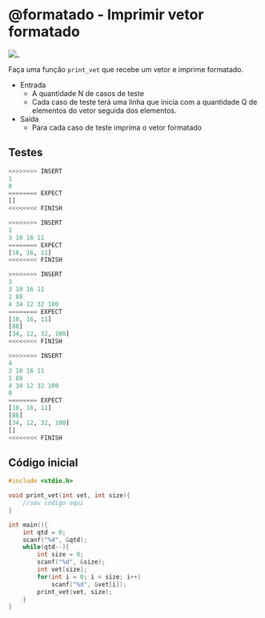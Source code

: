 # @formatado - Imprimir vetor formatado

![_](cover.jpg)

Faça uma função `print_vet` que recebe um vetor e imprime formatado.

- Entrada
  - A quantidade N de casos de teste
  - Cada caso de teste terá uma linha que inicia com a quantidade Q de elementos do vetor seguida dos elementos.
- Saída
  - Para cada caso de teste imprima o vetor formatado

## Testes

``` py
>>>>>>>> INSERT
1
0
======== EXPECT
[]
<<<<<<<< FINISH
```

```py
>>>>>>>> INSERT
1
3 10 16 11
======== EXPECT
[10, 16, 11]
<<<<<<<< FINISH
```

```py
>>>>>>>> INSERT
3
3 10 16 11
1 88
4 34 12 32 100
======== EXPECT
[10, 16, 11]
[88]
[34, 12, 32, 100]
<<<<<<<< FINISH
```

```py
>>>>>>>> INSERT
4
3 10 16 11
1 88
4 34 12 32 100
0
======== EXPECT
[10, 16, 11]
[88]
[34, 12, 32, 100]
[]
<<<<<<<< FINISH

```

## Código inicial

```c
#include <stdio.h>

void print_vet(int vet, int size){
    //seu código aqui
}

int main(){
    int qtd = 0;
    scanf("%d", &qtd);
    while(qtd--){
        int size = 0;
        scanf("%d", &size);
        int vet[size];
        for(int i = 0; i < size; i++)
            scanf("%d", &vet[i]);
        print_vet(vet, size);
    }
}
```
